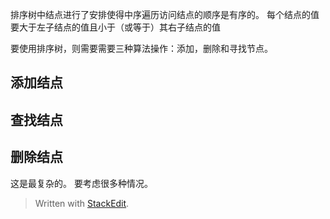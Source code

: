 排序树中结点进行了安排使得中序遍历访问结点的顺序是有序的。
每个结点的值要大于左子结点的值且小于（或等于）其右子结点的值

要使用排序树，则需要需要三种算法操作：添加，删除和寻找节点。
## 添加结点
## 查找结点
## 删除结点
这是最复杂的。
要考虑很多种情况。



> Written with [StackEdit](https://stackedit.io/).
<!--stackedit_data:
eyJoaXN0b3J5IjpbLTMxMDU3NDQyMl19
-->
